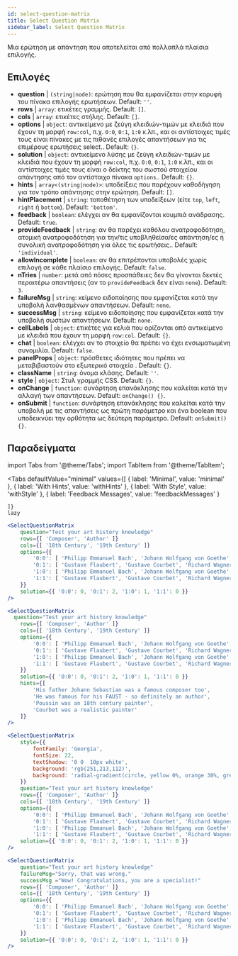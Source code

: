 ```yaml
---
id: select-question-matrix
title: Select Question Matrix
sidebar_label: Select Question Matrix
---
```


Μια ερώτηση με απάντηση που αποτελείται από πολλαπλά πλαίσια επιλογής.

## Επιλογές

* __question__ | `(string|node)`: ερώτηση που θα εμφανίζεται στην κορυφή του πίνακα επιλογής ερωτήσεων. Default: `''`.
* __rows__ | `array`: ετικέτες γραμμής. Default: `[]`.
* __cols__ | `array`: ετικέτες στήλης. Default: `[]`.
* __options__ | `object`: αντικείμενο με ζεύγη κλειδιών-τιμών με κλειδιά που έχουν τη μορφή `row:col`, π.χ. `0:0`, `0:1`, `1:0` κ.λπ., και οι αντίστοιχες τιμές τους είναι πίνακες με τις πιθανές επιλογές απαντήσεων για τις επιμέρους ερωτήσεις select.. Default: `{}`.
* __solution__ | `object`: αντικείμενο λύσης με ζεύγη κλειδιών-τιμών με κλειδιά που έχουν τη μορφή `row:col`, π.χ. `0:0`, `0:1`, `1:0` κ.λπ., και οι αντίστοιχες τιμές τους είναι ο δείκτης του σωστού στοιχείου απάντησης από τον αντίστοιχο πίνακα `options`.. Default: `{}`.
* __hints__ | `array<(string|node)>`: υποδείξεις που παρέχουν καθοδήγηση για τον τρόπο απάντησης στην ερώτηση. Default: `[]`.
* __hintPlacement__ | `string`: τοποθέτηση των υποδείξεων (είτε `top`, `left`, `right` ή `bottom`). Default: `'bottom'`.
* __feedback__ | `boolean`: ελέγχει αν θα εμφανίζονται κουμπιά ανάδρασης. Default: `true`.
* __provideFeedback__ | `string`: αν θα παρέχει καθόλου ανατροφοδότηση, ατομική ανατροφοδότηση για την/τις υποβληθείσα/ες απάντηση/ες ή συνολική ανατροφοδότηση για όλες τις ερωτήσεις.. Default: `'individual'`.
* __allowIncomplete__ | `boolean`: αν θα επιτρέπονται υποβολές χωρίς επιλογή σε κάθε πλαίσιο επιλογής. Default: `false`.
* __nTries__ | `number`: μετά από πόσες προσπάθειες δεν θα γίνονται δεκτές περαιτέρω απαντήσεις (αν το `provideFeedback` δεν είναι `none`). Default: `3`.
* __failureMsg__ | `string`: κείμενο ειδοποίησης που εμφανίζεται κατά την υποβολή λανθασμένων απαντήσεων. Default: `none`.
* __successMsg__ | `string`: κείμενο ειδοποίησης που εμφανίζεται κατά την υποβολή σωστών απαντήσεων. Default: `none`.
* __cellLabels__ | `object`: ετικέτες για κελιά που ορίζονται από αντικείμενο με κλειδιά που έχουν τη μορφή `row:col`. Default: `{}`.
* __chat__ | `boolean`: ελέγχει αν το στοιχείο θα πρέπει να έχει ενσωματωμένη συνομιλία. Default: `false`.
* __panelProps__ | `object`: πρόσθετες ιδιότητες που πρέπει να μεταβιβαστούν στο εξωτερικό στοιχείο <Panel /> . Default: `{}`.
* __className__ | `string`: όνομα κλάσης. Default: `''`.
* __style__ | `object`: Στυλ γραμμής CSS. Default: `{}`.
* __onChange__ | `function`: συνάρτηση επανάκλησης που καλείται κατά την αλλαγή των απαντήσεων. Default: `onChange() {}`.
* __onSubmit__ | `function`: συνάρτηση επανάκλησης που καλείται κατά την υποβολή με τις απαντήσεις ως πρώτη παράμετρο και ένα boolean που υποδεικνύει την ορθότητα ως δεύτερη παράμετρο. Default: `onSubmit() {}`.


## Παραδείγματα


import Tabs from '@theme/Tabs';
import TabItem from '@theme/TabItem';

<Tabs
    defaultValue="minimal"
    values={[
        { label: 'Minimal', value: 'minimal' },
        { label: 'With Hints', value: 'withHints' },
        { label: 'With Style', value: 'withStyle' },
        { label: 'Feedback Messages', value: 'feedbackMessages' }
        
    ]}
    lazy
>

<TabItem value="minimal">

```jsx live
<SelectQuestionMatrix
    question="Test your art history knowledge"
    rows={[ 'Composer', 'Author' ]} 
    cols={[ '18th Century', '19th Century' ]} 
    options={{ 
        '0:0': [ 'Philipp Emmanuel Bach', 'Johann Wolfgang von Goethe', 'Nicolas Poussin'], 
        '0:1': [ 'Gustave Flaubert', 'Gustave Courbet', 'Richard Wagner'] ,
        '1:0': [ 'Philipp Emmanuel Bach', 'Johann Wolfgang von Goethe', 'Nicolas Poussin'],
        '1:1': [ 'Gustave Flaubert', 'Gustave Courbet', 'Richard Wagner'] 
    }} 
    solution={{ '0:0': 0, '0:1': 2, '1:0': 1, '1:1': 0 }}
/>
```
</TabItem>

<TabItem value="withHints">

```jsx live
<SelectQuestionMatrix
  question="Test your art history knowledge"
    rows={[ 'Composer', 'Author' ]} 
    cols={[ '18th Century', '19th Century' ]} 
    options={{ 
        '0:0': [ 'Philipp Emmanuel Bach', 'Johann Wolfgang von Goethe', 'Nicolas Poussin'], 
        '0:1': [ 'Gustave Flaubert', 'Gustave Courbet', 'Richard Wagner'] ,
        '1:0': [ 'Philipp Emmanuel Bach', 'Johann Wolfgang von Goethe', 'Nicolas Poussin'],
        '1:1': [ 'Gustave Flaubert', 'Gustave Courbet', 'Richard Wagner'] 
    }} 
    solution={{ '0:0': 0, '0:1': 2, '1:0': 1, '1:1': 0 }}
    hints={[
        'His father Johann Sebastian was a famous composer too',
        'He was famous for his FAUST - so definitely an author',
        'Poussin was an 18th century painter',
        'Courbet was a realistic painter'
    ]}
/>
```
</TabItem>

<TabItem value="withStyle">

```jsx live
<SelectQuestionMatrix
    style={{ 
        fontFamily: 'Georgia',
        fontSize: 22, 
        textShadow: '0 0  10px white',
        background: 'rgb(251,213,112)',
        background: 'radial-gradient(circle, yellow 0%, orange 30%, green 100%)'
    }}
    question="Test your art history knowledge"
    rows={[ 'Composer', 'Author' ]} 
    cols={[ '18th Century', '19th Century' ]} 
    options={{ 
        '0:0': [ 'Philipp Emmanuel Bach', 'Johann Wolfgang von Goethe', 'Nicolas Poussin'], 
        '0:1': [ 'Gustave Flaubert', 'Gustave Courbet', 'Richard Wagner'] ,
        '1:0': [ 'Philipp Emmanuel Bach', 'Johann Wolfgang von Goethe', 'Nicolas Poussin'],
        '1:1': [ 'Gustave Flaubert', 'Gustave Courbet', 'Richard Wagner'] }} 
    solution={{ '0:0': 0, '0:1': 2, '1:0': 1, '1:1': 0 }}
/>
```
</TabItem>


<TabItem value="feedbackMessages">

```jsx live
<SelectQuestionMatrix
    question="Test your art history knowledge"
    failureMsg="Sorry, that was wrong." 
    successMsg ="Wow! Congratulations, you are a specialist!"
    rows={[ 'Composer', 'Author' ]} 
    cols={[ '18th Century', '19th Century' ]} 
    options={{ 
        '0:0': [ 'Philipp Emmanuel Bach', 'Johann Wolfgang von Goethe', 'Nicolas Poussin'], 
        '0:1': [ 'Gustave Flaubert', 'Gustave Courbet', 'Richard Wagner'] ,
        '1:0': [ 'Philipp Emmanuel Bach', 'Johann Wolfgang von Goethe', 'Nicolas Poussin'],
        '1:1': [ 'Gustave Flaubert', 'Gustave Courbet', 'Richard Wagner'] 
    }} 
    solution={{ '0:0': 0, '0:1': 2, '1:0': 1, '1:1': 0 }}
/>
```

</TabItem>

</Tabs>

